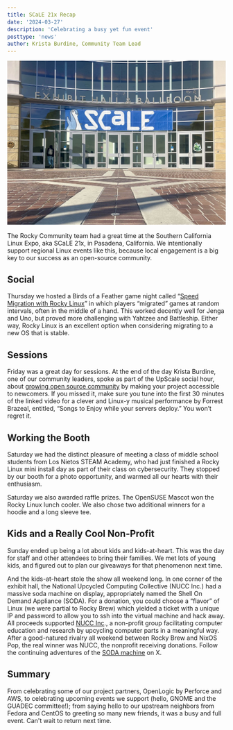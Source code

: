 ```yaml
---
title: SCaLE 21x Recap
date: '2024-03-27'
description: 'Celebrating a busy yet fun event'
posttype: 'news'
author: Krista Burdine, Community Team Lead
---
```

![SCaLE Entrance Banner](../images/scale_banner.jpg)

The Rocky Community team had a great time at the Southern California Linux Expo, aka SCaLE 21x, in Pasadena, California. We intentionally support regional Linux events like this, because local engagement is a big key to our success as an open-source community. 


## Social

Thursday we hosted a Birds of a Feather game night called “[Speed Migration with Rocky Linux](https://www.socallinuxexpo.org/scale/21x/presentations/rocky-linux-speed-migration-event)” in which players “migrated” games at random intervals, often in the middle of a hand. This worked decently well for Jenga and Uno, but proved more challenging with Yahtzee and Battleship. Either way, Rocky Linux is an excellent option when considering migrating to a new OS that is stable.


## Sessions

Friday was a great day for sessions. At the end of the day Krista Burdine, one of our community leaders, spoke as part of the UpScale social hour, about [growing open source community](https://www.youtube.com/live/JJk_-pkrQBQ?feature=shared&t=2426) by making your project accessible to newcomers. If you missed it, make sure you tune into the first 30 minutes of the linked video for a clever and Linux-y musical performance by Forrest Brazeal, entitled, “Songs to Enjoy while your servers deploy.” You won’t regret it.


## Working the Booth

Saturday we had the distinct pleasure of meeting a class of middle school students from Los Nietos STEAM Academy, who had just finished a Rocky Linux mini install day as part of their class on cybersecurity. They stopped by our booth for a photo opportunity, and warmed all our hearts with their enthusiasm. 

Saturday we also awarded raffle prizes. The OpenSUSE Mascot won the Rocky Linux lunch cooler. We also chose two additional winners for a hoodie and a long sleeve tee.


## Kids and a Really Cool Non-Profit

Sunday ended up being a lot about kids and kids-at-heart. This was the day for staff and other attendees to bring their families. We met lots of young kids, and figured out to plan our giveaways for that phenomenon next time.

And the kids-at-heart stole the show all weekend long. In one corner of the exhibit hall, the National Upcycled Computing Collective (NUCC Inc.) had a massive soda machine on display, appropriately named the Shell On Demand Appliance (SODA). For a donation, you could choose a “flavor” of Linux (we were partial to Rocky Brew) which yielded a ticket with a unique IP and password to allow you to ssh into the virtual machine and hack away. All proceeds supported [NUCC Inc](https://www.nuccinc.org/donate/)., a non-profit group facilitating computer education and research by upcycling computer parts in a meaningful way. After a good-natured rivalry all weekend between Rocky Brew and NixOS Pop, the real winner was NUCC, the nonprofit receiving donations. Follow the continuing adventures of the [SODA machine](https://twitter.com/ShellOnDemand) on X.

## Summary

From celebrating some of our project partners, OpenLogic by Perforce and AWS, to celebrating upcoming events we support (hello, GNOME and the GUADEC committee!); from saying hello to our upstream neighbors from Fedora and CentOS to greeting so many new friends, it was a busy and full event. Can't wait to return next time.

